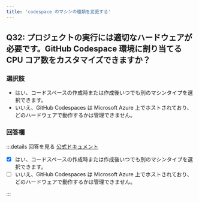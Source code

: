 ```yaml
---
title: 'codespace のマシンの種類を変更する'
---
```


## Q32: プロジェクトの実行には適切なハードウェアが必要です。GitHub Codespace 環境に割り当てる CPU コア数をカスタマイズできますか？

### 選択肢

- はい、コードスペースの作成時または作成後いつでも別のマシンタイプを選択できます。
- いいえ、GitHub Codespaces は Microsoft Azure 上でホストされており、どのハードウェアで動作するかは管理できません。

### 回答欄

:::details 回答を見る
[公式ドキュメント](https://docs.github.com/ja/codespaces/customizing-your-codespace/changing-the-machine-type-for-your-codespace)

- [x] はい、コードスペースの作成時または作成後いつでも別のマシンタイプを選択できます。
- [ ] いいえ、GitHub Codespaces は Microsoft Azure 上でホストされており、どのハードウェアで動作するかは管理できません。

:::
